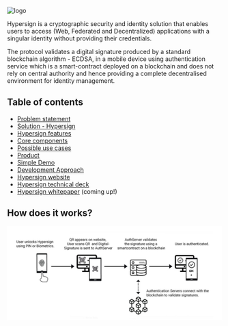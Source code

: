 ![logo](docs/images/hsBanner_logo2.png)

Hypersign is a cryptographic security and identity solution that enables users to access (Web, Federated and Decentralized) applications with a singular identity without providing their credentials.

The protocol validates a digital signature produced by a standard  blockchain algorithm - ECDSA, in a mobile device using authentication service which is a smart-contract deployed on a blockchain and does not rely on central authority and hence providing a complete decentralised environment for identity management.

## Table of contents

* [Problem statement](https://github.com/hypermine-bc/hypersign/blob/master/docs/problem-statement.md)
* [Solution - Hypersign](docs/overview.md)
* [Hypersign features](docs/overview.md#features)
* [Core components](docs/hs-products.md)
* [Possible use cases](https://github.com/hypermine-bc/hypersign/blob/master/docs/overview.md#usecases)
* [Product](docs/screen-shots.md) 
* [Simple Demo](https://github.com/hypermine-bc/hypersign/raw/master/docs/images/demo.mp4)
* [Development Approach](docs/development-approach.md)
* [Hypersign website](http://hypermine.in/hypersign/)
* [Hypersign technical deck](docs/Hypersign-Technical-Deck.pdf)
* [Hypersign whitepaper](#) (coming up!)

## How does it works?

![how_does_it_works](docs/images/how-it-works.png)
